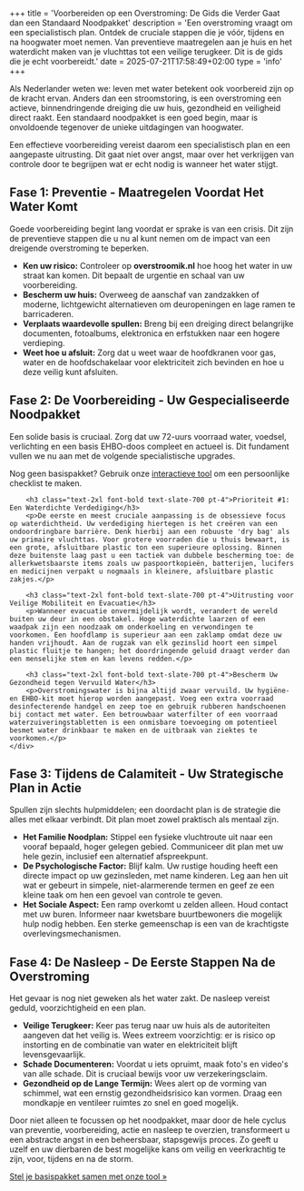 +++
title = 'Voorbereiden op een Overstroming: De Gids die Verder Gaat dan een Standaard Noodpakket'
description = 'Een overstroming vraagt om een specialistisch plan. Ontdek de cruciale stappen die je vóór, tijdens en na hoogwater moet nemen. Van preventieve maatregelen aan je huis en het waterdicht maken van je vluchttas tot een veilige terugkeer. Dit is de gids die je echt voorbereidt.'
date = 2025-07-21T17:58:49+02:00
type = 'info'
+++
<div class="mb-12">
    <div class="space-y-4 text-slate-600">
        <p>Als Nederlander weten we: leven met water betekent ook voorbereid zijn op de kracht ervan. Anders dan een stroomstoring, is een overstroming een actieve, binnendringende dreiging die uw huis, gezondheid en veiligheid direct raakt. Een standaard noodpakket is een goed begin, maar is onvoldoende tegenover de unieke uitdagingen van hoogwater.</p>
        <p>Een effectieve voorbereiding vereist daarom een specialistisch plan en een aangepaste uitrusting. Dit gaat niet over angst, maar over het verkrijgen van controle door te begrijpen wat er echt nodig is wanneer het water stijgt.</p>
    </div>
</div>

<section class="mb-12">
    <h2 class="text-3xl font-bold text-slate-800 mb-4 border-l-4 border-red-500 pl-4">Fase 1: Preventie - Maatregelen Voordat Het Water Komt</h2>
    <div class="space-y-4 text-slate-600">
        <p>Goede voorbereiding begint lang voordat er sprake is van een crisis. Dit zijn de preventieve stappen die u nu al kunt nemen om de impact van een dreigende overstroming te beperken.</p>
        <ul class="list-disc list-inside space-y-3">
            <li><strong>Ken uw risico:</strong> Controleer op <strong>overstroomik.nl</strong> hoe hoog het water in uw straat kan komen. Dit bepaalt de urgentie en schaal van uw voorbereiding.</li>
            <li><strong>Bescherm uw huis:</strong> Overweeg de aanschaf van zandzakken of moderne, lichtgewicht alternatieven om deuropeningen en lage ramen te barricaderen.</li>
            <li><strong>Verplaats waardevolle spullen:</strong> Breng bij een dreiging direct belangrijke documenten, fotoalbums, elektronica en erfstukken naar een hogere verdieping.</li>
            <li><strong>Weet hoe u afsluit:</strong> Zorg dat u weet waar de hoofdkranen voor gas, water en de hoofdschakelaar voor elektriciteit zich bevinden en hoe u deze veilig kunt afsluiten.</li>
        </ul>
    </div>
</section>

<section class="mb-12">
    <h2 class="text-3xl font-bold text-slate-800 mb-4 border-l-4 border-red-500 pl-4">Fase 2: De Voorbereiding - Uw Gespecialiseerde Noodpakket</h2>
    <div class="space-y-4 text-slate-600">
        <p>Een solide basis is cruciaal. Zorg dat uw 72-uurs voorraad water, voedsel, verlichting en een basis EHBO-doos compleet en actueel is. Dit fundament vullen we nu aan met de volgende specialistische upgrades.</p>
        <p class="pt-4 font-semibold">Nog geen basispakket? Gebruik onze <a href="/noodpakket/samenstellen-noodpakket" class="text-brand-green hover:underline">interactieve tool</a> om een persoonlijke checklist te maken.</p>

        <h3 class="text-2xl font-bold text-slate-700 pt-4">Prioriteit #1: Een Waterdichte Verdediging</h3>
        <p>De eerste en meest cruciale aanpassing is de obsessieve focus op waterdichtheid. Uw verdediging hiertegen is het creëren van een ondoordringbare barrière. Denk hierbij aan een robuuste 'dry bag' als uw primaire vluchttas. Voor grotere voorraden die u thuis bewaart, is een grote, afsluitbare plastic ton een superieure oplossing. Binnen deze buitenste laag past u een tactiek van dubbele bescherming toe: de allerkwetsbaarste items zoals uw paspoortkopieën, batterijen, lucifers en medicijnen verpakt u nogmaals in kleinere, afsluitbare plastic zakjes.</p>
        
        <h3 class="text-2xl font-bold text-slate-700 pt-4">Uitrusting voor Veilige Mobiliteit en Evacuatie</h3>
        <p>Wanneer evacuatie onvermijdelijk wordt, verandert de wereld buiten uw deur in een obstakel. Hoge waterdichte laarzen of een waadpak zijn een noodzaak om onderkoeling en verwondingen te voorkomen. Een hoofdlamp is superieur aan een zaklamp omdat deze uw handen vrijhoudt. Aan de rugzak van elk gezinslid hoort een simpel plastic fluitje te hangen; het doordringende geluid draagt verder dan een menselijke stem en kan levens redden.</p>
        
        <h3 class="text-2xl font-bold text-slate-700 pt-4">Bescherm Uw Gezondheid tegen Vervuild Water</h3>
        <p>Overstromingswater is bijna altijd zwaar vervuild. Uw hygiëne- en EHBO-kit moet hierop worden aangepast. Voeg een extra voorraad desinfecterende handgel en zeep toe en gebruik rubberen handschoenen bij contact met water. Een betrouwbaar waterfilter of een voorraad waterzuiveringstabletten is een onmisbare toevoeging om potentieel besmet water drinkbaar te maken en de uitbraak van ziektes te voorkomen.</p>
    </div>
</section>

<section class="mb-12">
    <h2 class="text-3xl font-bold text-slate-800 mb-4 border-l-4 border-red-500 pl-4">Fase 3: Tijdens de Calamiteit - Uw Strategische Plan in Actie</h2>
    <div class="space-y-4 text-slate-600">
        <p>Spullen zijn slechts hulpmiddelen; een doordacht plan is de strategie die alles met elkaar verbindt. Dit plan moet zowel praktisch als mentaal zijn.</p>
        <ul class="list-disc list-inside space-y-3">
            <li><strong>Het Familie Noodplan:</strong> Stippel een fysieke vluchtroute uit naar een vooraf bepaald, hoger gelegen gebied. Communiceer dit plan met uw hele gezin, inclusief een alternatief afspreekpunt.</li>
            <li><strong>De Psychologische Factor:</strong> Blijf kalm. Uw rustige houding heeft een directe impact op uw gezinsleden, met name kinderen. Leg aan hen uit wat er gebeurt in simpele, niet-alarmerende termen en geef ze een kleine taak om hen een gevoel van controle te geven.</li>
            <li><strong>Het Sociale Aspect:</strong> Een ramp overkomt u zelden alleen. Houd contact met uw buren. Informeer naar kwetsbare buurtbewoners die mogelijk hulp nodig hebben. Een sterke gemeenschap is een van de krachtigste overlevingsmechanismen.</li>
        </ul>
    </div>
</section>

<section class="mb-12">
    <h2 class="text-3xl font-bold text-slate-800 mb-4 border-l-4 border-red-500 pl-4">Fase 4: De Nasleep - De Eerste Stappen Na de Overstroming</h2>
    <div class="space-y-4 text-slate-600">
        <p>Het gevaar is nog niet geweken als het water zakt. De nasleep vereist geduld, voorzichtigheid en een plan.</p>
        <ul class="list-disc list-inside space-y-3">
            <li><strong>Veilige Terugkeer:</strong> Keer pas terug naar uw huis als de autoriteiten aangeven dat het veilig is. Wees extreem voorzichtig: er is risico op instorting en de combinatie van water en elektriciteit blijft levensgevaarlijk.</li>
            <li><strong>Schade Documenteren:</strong> Voordat u iets opruimt, maak foto's en video's van alle schade. Dit is cruciaal bewijs voor uw verzekeringsclaim.</li>
            <li><strong>Gezondheid op de Lange Termijn:</strong> Wees alert op de vorming van schimmel, wat een ernstig gezondheidsrisico kan vormen. Draag een mondkapje en ventileer ruimtes zo snel en goed mogelijk.</li>
        </ul>
        <p class="pt-4">Door niet alleen te focussen op het noodpakket, maar door de hele cyclus van preventie, voorbereiding, actie en nasleep te overzien, transformeert u een abstracte angst in een beheersbaar, stapsgewijs proces. Zo geeft u uzelf en uw dierbaren de best mogelijke kans om veilig en veerkrachtig te zijn, voor, tijdens en na de storm.</p>
    </div>
</section>

<div class="relative z-10 container mx-auto flex flex-col items-center justify-center">
    <a href="/noodpakket/samenstellen-noodpakket" class="inline-block btn-primary text-xl md:text-2xl font-bold py-4 px-8 rounded-full shadow-lg mt-8 hover:scale-105 transform">
        Stel je basispakket samen met onze tool »
    </a>
</div>
